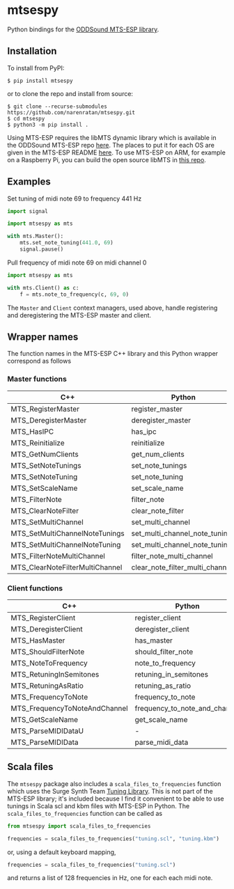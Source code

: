 # mtsespy
Python bindings for the [ODDSound MTS-ESP library](https://oddsound.com/devs.php).

## Installation

To install from PyPI:
```console
$ pip install mtsespy
```
or to clone the repo and install from source:
```console
$ git clone --recurse-submodules https://github.com/narenratan/mtsespy.git
$ cd mtsespy
$ python3 -m pip install .
```

Using MTS-ESP requires the libMTS dynamic library which is available in the
ODDSound MTS-ESP repo
[here](https://github.com/ODDSound/MTS-ESP/tree/main/libMTS/). The places to
put it for each OS are given in the MTS-ESP README
[here](https://github.com/oddsound/mts-esp?tab=readme-ov-file#libmts). To use
MTS-ESP on ARM, for example on a Raspberry Pi, you can build the open source
libMTS in [this repo](https://github.com/baconpaul/mts-dylib-reference).

## Examples

Set tuning of midi note 69 to frequency 441 Hz
```python
import signal

import mtsespy as mts

with mts.Master():
    mts.set_note_tuning(441.0, 69)
    signal.pause()
```

Pull frequency of midi note 69 on midi channel 0
```python
import mtsespy as mts

with mts.Client() as c:
    f = mts.note_to_frequency(c, 69, 0)
```

The `Master` and `Client` context managers, used above, handle registering
and deregistering the MTS-ESP master and client.

## Wrapper names

The function names in the MTS-ESP C++ library and this Python wrapper
correspond as follows

### Master functions

|   C++                             |   Python                          |
| --------------------------------- | --------------------------------- |
|   MTS_RegisterMaster              |   register_master                 |
|   MTS_DeregisterMaster            |   deregister_master               |
|   MTS_HasIPC                      |   has_ipc                         |
|   MTS_Reinitialize                |   reinitialize                    |
|   MTS_GetNumClients               |   get_num_clients                 |
|   MTS_SetNoteTunings              |   set_note_tunings                |
|   MTS_SetNoteTuning               |   set_note_tuning                 |
|   MTS_SetScaleName                |   set_scale_name                  |
|   MTS_FilterNote                  |   filter_note                     |
|   MTS_ClearNoteFilter             |   clear_note_filter               |
|   MTS_SetMultiChannel             |   set_multi_channel               |
|   MTS_SetMultiChannelNoteTunings  |   set_multi_channel_note_tunings  |
|   MTS_SetMultiChannelNoteTuning   |   set_multi_channel_note_tuning   |
|   MTS_FilterNoteMultiChannel      |   filter_note_multi_channel       |
|   MTS_ClearNoteFilterMultiChannel |   clear_note_filter_multi_channel |

### Client functions

|   C++                             |   Python                          |
| --------------------------------- | --------------------------------- |
|   MTS_RegisterClient              |   register_client                 |
|   MTS_DeregisterClient            |   deregister_client               |
|   MTS_HasMaster                   |   has_master                      |
|   MTS_ShouldFilterNote            |   should_filter_note              |
|   MTS_NoteToFrequency             |   note_to_frequency               |
|   MTS_RetuningInSemitones         |   retuning_in_semitones           |
|   MTS_RetuningAsRatio             |   retuning_as_ratio               |
|   MTS_FrequencyToNote             |   frequency_to_note               |
|   MTS_FrequencyToNoteAndChannel   |   frequency_to_note_and_channel   |
|   MTS_GetScaleName                |   get_scale_name                  |
|   MTS_ParseMIDIDataU              |   -                               |
|   MTS_ParseMIDIData               |   parse_midi_data                 |


## Scala files

The `mtsespy` package also includes a `scala_files_to_frequencies`
function which uses the Surge Synth Team [Tuning Library](https://github.com/surge-synthesizer/tuning-library).
This is not part of the MTS-ESP library; it's included because I find
it convenient to be able to use tunings in Scala scl and kbm files with
MTS-ESP in Python.  The `scala_files_to_frequencies` function can be
called as
```python
from mtsespy import scala_files_to_frequencies

frequencies = scala_files_to_frequencies("tuning.scl", "tuning.kbm")
```
or, using a default keyboard mapping,
```python
frequencies = scala_files_to_frequencies("tuning.scl")
```
and returns a list of 128 frequencies in Hz, one for each each midi note.
